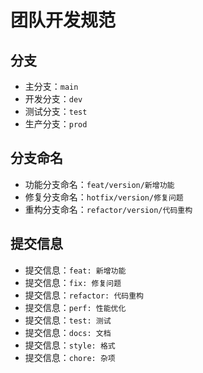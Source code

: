 # 团队开发规范

## 分支

- 主分支：`main`
- 开发分支：`dev`
- 测试分支：`test`
- 生产分支：`prod`

## 分支命名

- 功能分支命名：`feat/version/新增功能`
- 修复分支命名：`hotfix/version/修复问题`
- 重构分支命名：`refactor/version/代码重构`

## 提交信息

- 提交信息：`feat: 新增功能`
- 提交信息：`fix: 修复问题`
- 提交信息：`refactor: 代码重构`
- 提交信息：`perf: 性能优化`
- 提交信息：`test: 测试`
- 提交信息：`docs: 文档`
- 提交信息：`style: 格式`
- 提交信息：`chore: 杂项`
